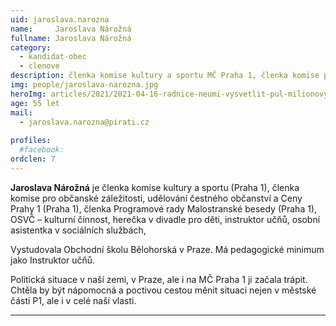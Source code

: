 ```yaml
---
uid: jaroslava.narozna
name:     Jaroslava Nárožná
fullname: Jaroslava Nárožná
category:
  - kandidat-obec
  - clenove
description: členka komise kultury a sportu MČ Praha 1, členka komise pro občanské záležitosti, udělování čestného občanství a Ceny Prahy 
img: people/jaroslava-narozna.jpg
heroImg: articles/2021/2021-04-16-radnice-neumi-vysvetlit-pul-milionovy-pro-valentu.jpg
age: 55 let
mail:
  - jaroslava.narozna@pirati.cz
 
profiles:
  #facebook:
ordclen: 7
---
```


**Jaroslava Nárožná** je členka komise kultury a sportu (Praha 1), členka komise pro občanské záležitosti, udělování čestného občanství a Ceny Prahy 1 (Praha 1),
členka Programové rady Malostranské besedy (Praha 1), OSVČ – kulturní činnost, herečka v divadle pro děti, instruktor učňů, osobní asistentka v sociálních službách,

Vystudovala Obchodní školu Bělohorská v Praze. Má pedagogické minimum jako Instruktor učňů.

Politická situace v naší zemi, v Praze, ale i na MČ Praha 1 ji začala trápit. Chtěla by být nápomocná a poctivou cestou měnit situaci nejen v městské části P1, ale i v celé naší vlasti.

---
